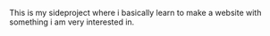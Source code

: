 This is my sideproject where i basically learn to make a website with something i am very interested in.
